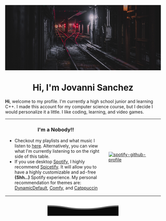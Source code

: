 <img align="center" src="projFiles/banner.jpg"  height="10%" width="100%">
<h1 align="center"> Hi, I'm Jovanni Sanchez </h1>

<p>
<b>Hi</b>, welcome to my profile. I'm currently a high school junior and learning C++.
I made this account for my computer science course, but I decide I would personalize it a little.
I like coding, learning, and video games.
</p>

<table>
<tr>
  <td width=65%>
<h3 align=center> I'm a Nobody!!</h3>
    <ul>
<li> Checkout my playlists and what music I listen to <a href="https://open.spotify.com/user/31hnk265gaue64zclw326f2gdjfa">here</a>. Alternatively, you can view what I'm currently listening to on the right side of this table.
<li> If you use desktop <a href="https://download.scdn.co/SpotifySetup.exe">Spotify</a>, I highly recommend <a href="https://spicetify.app/">Spicetify</a>. It will allow you to have a highly customizable and ad-free <b>(Shh...)</b> Spotify experience. My personal recommendation for themes are: <a href="https://github.com/JulienMaille/spicetify-dynamic-theme">DynamicDefault</a>, <a href="https://github.com/Comfy-Themes/Spicetify">Comfy</a>, and <a href="https://github.com/catppuccin/spicetify">Catppuccin</a>
      </ul>
    </td>
  <td>

[![spotify-github-profile](https://spotify-github-profile.kittinanx.com/api/view?uid=31hnk265gaue64zclw326f2gdjfa&cover_image=true&theme=compact&show_offline=true&background_color=121212&interchange=true)](https://spotify-github-profile.kittinanx.com/api/view?uid=31hnk265gaue64zclw326f2gdjfa&redirect=true)

   </td>
</table>

<p align="center">
  <img src="projFiles/GIFS/wave.svg" />
</p>
